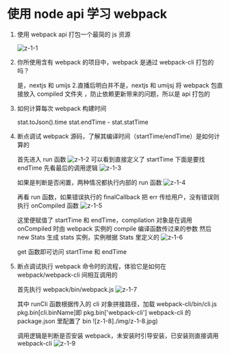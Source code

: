 # 使用 node api 学习 webpack​

1. 使用 webpack api 打包一个最简的 js 资源

   ![z-1-1](./img/z-1-1.jpg)

2. 你所使用含有 webpack 的项目中，webpack 是通过 webpack-cli 打包的吗？

   是，nextjs 和 umijs 2.直播后明白并不是，nextjs 和 umijsj 将 webpack 包直接放入 compiled 文件夹 ，防止依赖更新带来的问题，所以是 api 打包的

3. 如何计算每次 webpack 构建时间

   stat.toJson().time
   stat.endTime - stat.statTime

4. 断点调试 webpack 源码，了解其编译时间（startTime/endTime）是如何计算的

   首先进入 run 函数
   ![z-1-2](./img/z-1-2.jpg)
   可以看到直接定义了 startTime
   下面是要找 endTime
   先看最后的调用逻辑
   ![z-1-3](./img/z-1-3.jpg)

   如果是判断是否闲置，两种情况都执行内部的 run 函数
   ![z-1-4](./img/z-1-4.jpg)

   再看 run 函数，如果错误执行的 finalCallback 把 err 传给用户，没有错误则执行 onCompiled 函数
   ![z-1-5](./img/z-1-5.jpg)

   这里便赋值了 startTime 和 endTime，compilation 对象是在调用 onCompiled 时由 webpack 实例的 compile 编译函数传过来的参数
   然后 new Stats 生成 stats 实例，实例根据 Stats 里定义的
   ![z-1-6](./img/z-1-6.jpg)

   get 函数即可访问 startTime 和 endTime

5. 断点调试执行 webpack 命令时的流程，体验它是如何在 webpack/webpack-cli 间相互调用的

   首先执行 webpack/bin/webpack.js
   ![z-1-7](./img/z-1-7.jpg)

   其中 runCli 函数根据传入的 cli 对象拼接路径，加载 webpack-cli/bin/cli.js
   pkg.bin[cli.binName]即 pkg.bin['webpack-cli']
   webpack-cli 的 package.json 里配置了 bin
   ![z-1-8]./img/z-1-8.jpg)

   调用逻辑是判断是否安装 webpack，未安装时引导安装，已安装则直接调用 webpack-cli
   ![z-1-9](./img/z-1-9.jpg)
